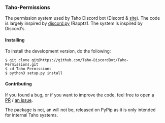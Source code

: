 ### Taho-Permissions
The permission system used by Taho Discord bot (Discord & [site](https://taho-bot.com)).
The code is largely inspired by [discord.py](https://github.com/Rapptz/discord.py) (Rapptz).
The system is inspired by Discord's.

#### Installing
To install the development version, do the following:

```
$ git clone git@https://github.com/Taho-DiscordBot/Taho-Permissions.git
$ cd Taho-Permissions
$ python3 setup.py install
```

#### Contributing

If you found a bug, or if you want to improve the code, feel free to open [a PR](https://github.com/Taho-DiscordBot/Taho-Permissions/pulls) / [an issue](https://github.com/Taho-DiscordBot/Taho-Permissions/issues).

The package is not, an will not be, released on PyPip as it is only intended for internal Taho systems.